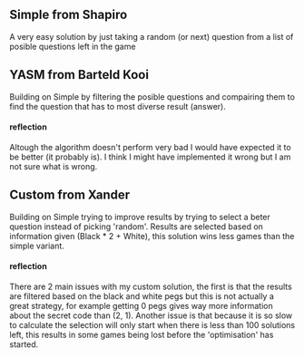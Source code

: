 ## Simple from Shapiro

A very easy solution by just taking a random (or next) question from a
list of posible questions left in the game

## YASM from Barteld Kooi

Building on Simple by filtering the posible questions
and compairing them to find the question that has to
most diverse result (answer).

#### reflection

Altough the algorithm doesn't perform very bad I would have expected it
to be better (it probably is). I think I might have implemented it wrong
but I am not sure what is wrong.

## Custom from Xander

Building on Simple trying to improve results by trying to select a beter
question instead of picking 'random'. Results are selected based on
information given (Black * 2 + White), this solution wins less games
than the simple variant.

#### reflection
There are 2 main issues with my custom solution,
the first is that the results are filtered based on the black and white pegs but
this is not actually a great strategy, for example getting 0 pegs gives way more
information about the secret code than (2, 1).
Another issue is that because it is so slow to calculate the selection will only
start when there is less than 100 solutions left, this results in some games
being lost before the 'optimisation' has started. 